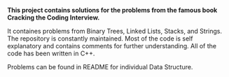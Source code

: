 **This project contains solutions for the problems from the famous book Cracking the Coding Interview.**

It containes problems from Binary Trees, Linked Lists, Stacks, and Strings. The repository is constantly maintained. Most of the code is self explanatory and contains comments for further understanding. All of the code has been written in C++.

Problems can be found in README for individual Data Structure.

